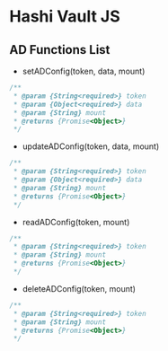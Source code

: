 # Hashi Vault JS

## AD Functions List

* setADConfig(token, data, mount)

```javascript
/**
 * @param {String<required>} token
 * @param {Object<required>} data
 * @param {String} mount
 * @returns {Promise<Object>}
 */
```

* updateADConfig(token, data, mount)

```javascript
/**
 * @param {String<required>} token
 * @param {Object<required>} data
 * @param {String} mount
 * @returns {Promise<Object>}
 */
```

* readADConfig(token, mount)

```javascript
/**
 * @param {String<required>} token
 * @param {String} mount
 * @returns {Promise<Object>}
 */
```

* deleteADConfig(token, mount)

```javascript
/**
 * @param {String<required>} token
 * @param {String} mount
 * @returns {Promise<Object>}
 */
```
